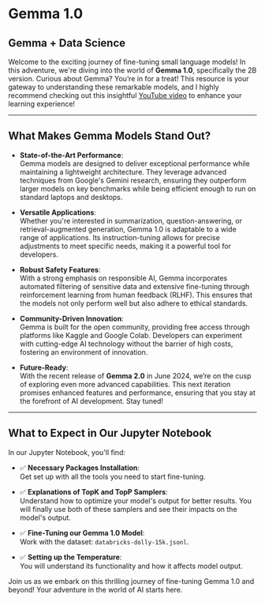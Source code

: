 # Gemma 1.0
## Gemma + Data Science

Welcome to the exciting journey of fine-tuning small language models! In this adventure, we're diving into the world of **Gemma 1.0**, specifically the 2B version. Curious about Gemma? You’re in for a treat! This resource is your gateway to understanding these remarkable models, and I highly recommend checking out this insightful [YouTube video](https://www.youtube.com/watch?v=Gmrb9FZsepg) to enhance your learning experience!

---

## What Makes Gemma Models Stand Out?

- **State-of-the-Art Performance**:  
  Gemma models are designed to deliver exceptional performance while maintaining a lightweight architecture. They leverage advanced techniques from Google's Gemini research, ensuring they outperform larger models on key benchmarks while being efficient enough to run on standard laptops and desktops.

- **Versatile Applications**:  
  Whether you're interested in summarization, question-answering, or retrieval-augmented generation, Gemma 1.0 is adaptable to a wide range of applications. Its instruction-tuning allows for precise adjustments to meet specific needs, making it a powerful tool for developers.

- **Robust Safety Features**:  
  With a strong emphasis on responsible AI, Gemma incorporates automated filtering of sensitive data and extensive fine-tuning through reinforcement learning from human feedback (RLHF). This ensures that the models not only perform well but also adhere to ethical standards.

- **Community-Driven Innovation**:  
  Gemma is built for the open community, providing free access through platforms like Kaggle and Google Colab. Developers can experiment with cutting-edge AI technology without the barrier of high costs, fostering an environment of innovation.

- **Future-Ready**:  
  With the recent release of **Gemma 2.0** in June 2024, we’re on the cusp of exploring even more advanced capabilities. This next iteration promises enhanced features and performance, ensuring that you stay at the forefront of AI development. Stay tuned!

---

## What to Expect in Our Jupyter Notebook

In our Jupyter Notebook, you'll find:

- ✅ **Necessary Packages Installation**:  
  Get set up with all the tools you need to start fine-tuning.

- ✅ **Explanations of TopK and TopP Samplers**:  
  Understand how to optimize your model's output for better results. You will finally use both of these samplers and see their impacts on the model's output.

- ✅ **Fine-Tuning our Gemma 1.0 Model**:  
  Work with the dataset: `databricks-dolly-15k.jsonl`.

- ✅ **Setting up the Temperature**:  
  You will understand its functionality and how it affects model output.

Join us as we embark on this thrilling journey of fine-tuning Gemma 1.0 and beyond! Your adventure in the world of AI starts here.
